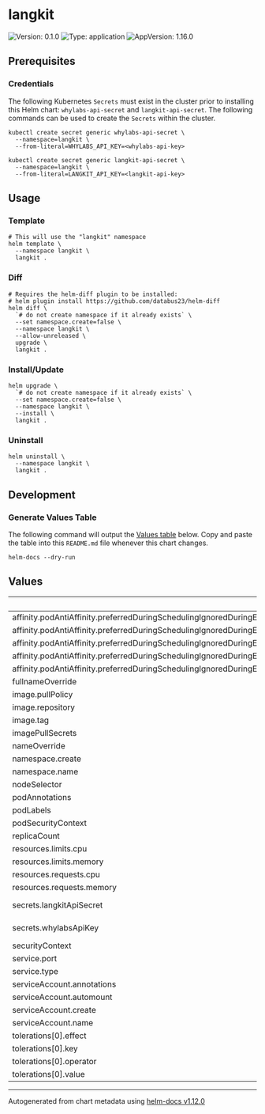 # langkit

![Version: 0.1.0](https://img.shields.io/badge/Version-0.1.0-informational?style=flat-square) ![Type: application](https://img.shields.io/badge/Type-application-informational?style=flat-square) ![AppVersion: 1.16.0](https://img.shields.io/badge/AppVersion-1.16.0-informational?style=flat-square)

## Prerequisites

### Credentials

The following Kubernetes `Secrets` must exist in the cluster prior to installing this Helm chart: `whylabs-api-secret` and `langkit-api-secret`. The following commands can be used to create the `Secrets` within the cluster.

```shell
kubectl create secret generic whylabs-api-secret \
  --namespace=langkit \
  --from-literal=WHYLABS_API_KEY=<whylabs-api-key>

kubectl create secret generic langkit-api-secret \
  --namespace=langkit \
  --from-literal=LANGKIT_API_KEY=<langkit-api-key>
```

## Usage

### Template
```shell
# This will use the "langkit" namespace
helm template \
  --namespace langkit \
  langkit .
```

### Diff
```shell
# Requires the helm-diff plugin to be installed:
# helm plugin install https://github.com/databus23/helm-diff
helm diff \
  `# do not create namespace if it already exists` \
  --set namespace.create=false \
  --namespace langkit \
  --allow-unreleased \
  upgrade \
  langkit .
```

### Install/Update
```shell
helm upgrade \
  `# do not create namespace if it already exists` \
  --set namespace.create=false \
  --namespace langkit \
  --install \
  langkit .
```

### Uninstall
```shell
helm uninstall \
  --namespace langkit \
  langkit .
```

## Development

### Generate Values Table

The following command will output the [Values table](#values) below. Copy and paste the table into this `README.md` file whenever this chart changes.

```shell
helm-docs --dry-run
```

## Values

| Key | Type | Default | Description |
|-----|------|---------|-------------|
| affinity.podAntiAffinity.preferredDuringSchedulingIgnoredDuringExecution[0].podAffinityTerm.labelSelector.matchExpressions[0].key | string | `"app.kubernetes.io/name"` |  |
| affinity.podAntiAffinity.preferredDuringSchedulingIgnoredDuringExecution[0].podAffinityTerm.labelSelector.matchExpressions[0].operator | string | `"In"` |  |
| affinity.podAntiAffinity.preferredDuringSchedulingIgnoredDuringExecution[0].podAffinityTerm.labelSelector.matchExpressions[0].values[0] | string | `"langkit"` |  |
| affinity.podAntiAffinity.preferredDuringSchedulingIgnoredDuringExecution[0].podAffinityTerm.topologyKey | string | `"kubernetes.io/hostname"` |  |
| affinity.podAntiAffinity.preferredDuringSchedulingIgnoredDuringExecution[0].weight | int | `100` |  |
| fullnameOverride | string | `""` |  |
| image.pullPolicy | string | `"IfNotPresent"` |  |
| image.repository | string | `"whylabs/whylogs"` |  |
| image.tag | string | `"py-llm-latest"` |  |
| imagePullSecrets | list | `[]` |  |
| nameOverride | string | `""` |  |
| namespace.create | bool | `true` |  |
| namespace.name | string | `nil` |  |
| nodeSelector | object | `{}` |  |
| podAnnotations | object | `{}` |  |
| podLabels | object | `{}` |  |
| podSecurityContext | object | `{}` |  |
| replicaCount | int | `3` |  |
| resources.limits.cpu | string | `"8"` |  |
| resources.limits.memory | string | `"16Gi"` |  |
| resources.requests.cpu | string | `"4"` |  |
| resources.requests.memory | string | `"8Gi"` |  |
| secrets.langkitApiSecret | string | `"langkit-api-secret"` | from-literal=LANGKIT_API_KEY=<langkit-api-key> |
| secrets.whylabsApiKey | string | `"whylabs-api-key"` | from-literal=WHYLABS_API_KEY=<whylabs-api-key> |
| securityContext | object | `{}` |  |
| service.port | int | `8000` |  |
| service.type | string | `"ClusterIP"` |  |
| serviceAccount.annotations | object | `{}` |  |
| serviceAccount.automount | bool | `true` |  |
| serviceAccount.create | bool | `false` |  |
| serviceAccount.name | string | `""` |  |
| tolerations[0].effect | string | `"NoSchedule"` |  |
| tolerations[0].key | string | `"kubernetes.azure.com/scalesetpriority"` |  |
| tolerations[0].operator | string | `"Equal"` |  |
| tolerations[0].value | string | `"spot"` |  |

----------------------------------------------
Autogenerated from chart metadata using [helm-docs v1.12.0](https://github.com/norwoodj/helm-docs/releases/v1.12.0)

